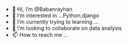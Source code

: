 - 👋 Hi, I’m @Babanrayhan
- 👀 I’m interested in ...Python,django
- 🌱 I’m currently trying to learning ...
- 💞️ I’m looking to collaborate on data analysis
- 📫 How to reach me ...

<!---
Babanrayhan/Babanrayhan is a ✨ special ✨ repository because its `README.md` (this file) appears on your GitHub profile.
You can click the Preview link to take a look at your changes.
--->
